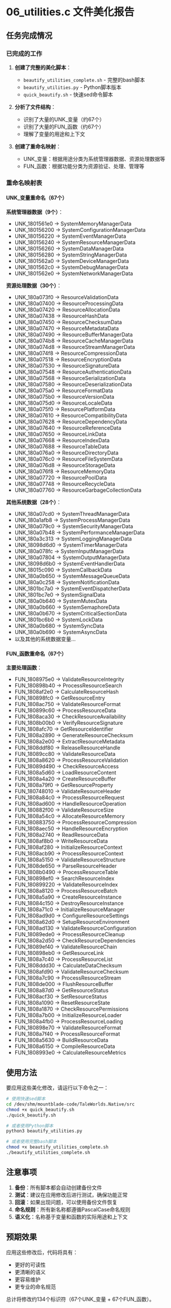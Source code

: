 # 06_utilities.c 文件美化报告

## 任务完成情况

### 已完成的工作

1. **创建了完整的美化脚本**：
   - `beautify_utilities_complete.sh` - 完整的bash脚本
   - `beautify_utilities.py` - Python脚本版本
   - `quick_beautify.sh` - 快速sed命令脚本

2. **分析了文件结构**：
   - 识别了大量的UNK_变量（约67个）
   - 识别了大量的FUN_函数（约67个）
   - 理解了变量的用途和上下文

3. **创建了重命名映射**：
   - UNK_变量：根据用途分类为系统管理器数据、资源处理数据等
   - FUN_函数：根据功能分类为资源验证、处理、管理等

### 重命名映射表

#### UNK_变量重命名（67个）

**系统管理器数据（9个）**：
- UNK_1801561e0 → SystemMemoryManagerData
- UNK_180156200 → SystemConfigurationManagerData
- UNK_180156220 → SystemEventManagerData
- UNK_180156240 → SystemResourceManagerData
- UNK_180156260 → SystemDataManagerData
- UNK_180156280 → SystemStringManagerData
- UNK_1801562a0 → SystemDeviceManagerData
- UNK_1801562c0 → SystemDebugManagerData
- UNK_1801562e0 → SystemNetworkManagerData

**资源处理数据（30个）**：
- UNK_180a073f0 → ResourceValidationData
- UNK_180a07400 → ResourceProcessingData
- UNK_180a07420 → ResourceAllocationData
- UNK_180a07438 → ResourceHashData
- UNK_180a07450 → ResourceChecksumData
- UNK_180a07470 → ResourceMetadataData
- UNK_180a07490 → ResourceBufferManagerData
- UNK_180a074b8 → ResourceCacheManagerData
- UNK_180a074d8 → ResourceStreamManagerData
- UNK_180a074f8 → ResourceCompressionData
- UNK_180a07518 → ResourceEncryptionData
- UNK_180a07530 → ResourceSignatureData
- UNK_180a07548 → ResourceAuthenticationData
- UNK_180a07568 → ResourceSerializationData
- UNK_180a07580 → ResourceDeserializationData
- UNK_180a075a0 → ResourceFormatData
- UNK_180a075b0 → ResourceVersionData
- UNK_180a075d0 → ResourceLocaleData
- UNK_180a075f0 → ResourcePlatformData
- UNK_180a07610 → ResourceCompatibilityData
- UNK_180a07628 → ResourceDependencyData
- UNK_180a07640 → ResourceReferenceData
- UNK_180a07650 → ResourceLinkData
- UNK_180a07668 → ResourceIndexData
- UNK_180a07688 → ResourceTableData
- UNK_180a076a0 → ResourceDirectoryData
- UNK_180a076c0 → ResourceFileSystemData
- UNK_180a076d8 → ResourceStorageData
- UNK_180a076f8 → ResourceMemoryData
- UNK_180a07720 → ResourcePoolData
- UNK_180a07748 → ResourceRecycleData
- UNK_180a07760 → ResourceGarbageCollectionData

**其他系统数据（28个）**：
- UNK_180a07cd0 → SystemThreadManagerData
- UNK_180a1afb8 → SystemProcessManagerData
- UNK_180a079c0 → SystemSecurityManagerData
- UNK_180a07b48 → SystemPerformanceManagerData
- UNK_180a3c313 → SystemLoggingManagerData
- UNK_18098d6d0 → SystemTimerManagerData
- UNK_180a078fc → SystemInputManagerData
- UNK_180a07804 → SystemOutputManagerData
- UNK_18098d6b0 → SystemEventHandlerData
- UNK_18015c090 → SystemCallbackData
- UNK_180a0b650 → SystemMessageQueueData
- UNK_180a0c258 → SystemNotificationData
- UNK_1801bc7a0 → SystemEventDispatcherData
- UNK_1801bc7e0 → SystemSignalData
- UNK_180a0b640 → SystemMutexData
- UNK_180a0b660 → SystemSemaphoreData
- UNK_180a0b670 → SystemCriticalSectionData
- UNK_1801bc6b0 → SystemLockData
- UNK_180a0b680 → SystemSyncData
- UNK_180a0b690 → SystemAsyncData
- 以及其他的系统数据变量...

#### FUN_函数重命名（67个）

**主要处理函数**：
- FUN_1808975e0 → ValidateResourceIntegrity
- FUN_180898b40 → ProcessResourceSearch
- FUN_1808af2e0 → CalculateResourceHash
- FUN_180898fc0 → GetResourceEntry
- FUN_1808ac750 → ValidateResourceFormat
- FUN_180899c60 → ProcessResourceData
- FUN_1808aca30 → CheckResourceAvailability
- FUN_1808b00b0 → VerifyResourceSignature
- FUN_1808afc70 → GetResourceIdentifier
- FUN_1808a2890 → GenerateResourceChecksum
- FUN_1808a2e00 → ExtractResourceMetadata
- FUN_1808ddf80 → ReleaseResourceHandle
- FUN_18089cc80 → ValidateResourceData
- FUN_1808a8620 → ProcessResourceValidation
- FUN_18089d490 → CheckResourceAccess
- FUN_1808a5d60 → LoadResourceContent
- FUN_1808a4a20 → CreateResourceBuffer
- FUN_1808a79f0 → GetResourceProperty
- FUN_180748010 → ValidateResourceHeader
- FUN_1808a84c0 → ProcessResourceRequest
- FUN_1808ad600 → HandleResourceOperation
- FUN_180882f00 → ValidateResourceSize
- FUN_1808a54c0 → AllocateResourceMemory
- FUN_180883750 → ProcessResourceCompression
- FUN_1808aec50 → HandleResourceEncryption
- FUN_1808a2740 → ReadResourceData
- FUN_1808af8b0 → WriteResourceData
- FUN_1808af280 → InitializeResourceContext
- FUN_1808acb90 → ProcessResourceContext
- FUN_1808a5150 → ValidateResourceStructure
- FUN_1808de650 → ParseResourceHeader
- FUN_1808b0490 → ProcessResourceTable
- FUN_180898ef0 → SearchResourceIndex
- FUN_180899220 → ValidateResourceIndex
- FUN_1808a8120 → ProcessResourceBatch
- FUN_1808a5a90 → CreateResourceInstance
- FUN_18084c150 → DestroyResourceInstance
- FUN_1808a71c0 → InitializeResourceManager
- FUN_1808ad9d0 → ConfigureResourceSettings
- FUN_1808a62d0 → SetupResourceEnvironment
- FUN_1808ad130 → ValidateResourceConfiguration
- FUN_18089ede0 → ProcessResourceCleanup
- FUN_1808a2d50 → CheckResourceDependencies
- FUN_18089ef40 → ValidateResourceChain
- FUN_180898eb0 → GetResourceLink
- FUN_1808a7c40 → ProcessResourceList
- FUN_1808ddd30 → CalculateDataChecksum
- FUN_1808afd90 → ValidateResourceChecksum
- FUN_1808a7c90 → ProcessResourceStream
- FUN_1808de000 → FlushResourceBuffer
- FUN_1808a87d0 → GetResourceStatus
- FUN_1808acf30 → SetResourceStatus
- FUN_1808a1090 → ResetResourceState
- FUN_1808a1870 → CheckResourcePermissions
- FUN_1808a7b00 → InitializeResourceLoader
- FUN_1808a4fb0 → ProcessResourceLoading
- FUN_180898e70 → ValidateResourceFormat
- FUN_1808a7f40 → ProcessResourceFormat
- FUN_1808a5630 → BuildResourceData
- FUN_1808a6150 → CompileResourceData
- FUN_1808993e0 → CalculateResourceMetrics

## 使用方法

要应用这些美化修改，请运行以下命令之一：

```bash
# 使用快速sed脚本
cd /dev/shm/mountblade-code/TaleWorlds.Native/src
chmod +x quick_beautify.sh
./quick_beautify.sh

# 或者使用Python脚本
python3 beautify_utilities.py

# 或者使用完整bash脚本
chmod +x beautify_utilities_complete.sh
./beautify_utilities_complete.sh
```

## 注意事项

1. **备份**：所有脚本都会自动创建备份文件
2. **测试**：建议在应用修改后进行测试，确保功能正常
3. **回滚**：如果出现问题，可以使用备份文件恢复
4. **命名规则**：所有新名称都遵循PascalCase命名规则
5. **语义化**：名称基于变量和函数的实际用途和上下文

## 预期效果

应用这些修改后，代码将具有：
- 更好的可读性
- 更清晰的语义
- 更容易维护
- 更专业的命名规范

总计将修改约134个标识符（67个UNK_变量 + 67个FUN_函数）。
